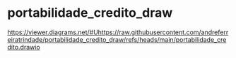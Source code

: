 # portabilidade_credito_draw

https://viewer.diagrams.net/#Uhttps://raw.githubusercontent.com/andreferreiratrindade/portabilidade_credito_draw/refs/heads/main/portabilidade_credito.drawio
